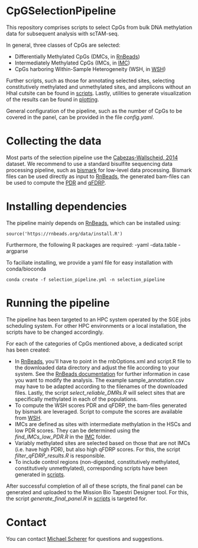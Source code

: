 # CpGSelectionPipeline

This repository comprises scripts to select CpGs from bulk DNA methylation data for subsequent analysis with scTAM-seq. 

In general, three classes of CpGs are selected:
- Differentially Methylated CpGs (DMCs, in [RnBeads](RnBeads))
- Intermediately Methylated CpGs (IMCs, in [IMC](IMC))
- CpGs harboring Within-Sample Heterogeneity (WSH, in [WSH](WSH))

Further scripts, such as those for annotating selected sites, selecting constitutively methylated and unmethylated sites, and amplicons without an HhaI cutsite can be found in [scripts](scripts). Lastly, utilities to generate visualization of the results can be found in [plotting](plotting).

General configuration of the pipeline, such as the number of CpGs to be covered in the panel, can be provided in the file *config.yaml*.

# Collecting the data

Most parts of the selection pipeline use the [Cabezas-Wallscheid, 2014](https://doi.org/10.1016/j.stem.2014.07.005) dataset. We recommend to use a standard bisulfite sequencing data processing pipeline, such as [bismark](https://doi.org/10.1093/bioinformatics/btr167) for low-level data processing. Bismark files can be used directly as input to [RnBeads](https://doi.org/10.1186/s13059-019-1664-9), the generated bam-files can be used to compute the [PDR](https://doi.org/10.1016/j.ccell.2014.10.012) and [qFDRP](https://doi.org/10.1093/nar/gkaa120).

# Installing dependencies

The pipeline mainly depends on [RnBeads](https://rnbeads.org), which can be installed using:

```{r}
source('https://rnbeads.org/data/install.R')
```

Furthermore, the following R packages are required:
-yaml
-data.table
-argparse

To faciliate installing, we provide a yaml file for easy installation with conda/bioconda
 
```
conda create -f selection_pipeline.yml -n selection_pipeline
```

# Running the pipeline

The pipeline has been targeted to an HPC system operated by the SGE jobs scheduling system. For other HPC environments or a local installation, the scripts have to be changed accordingly.

For each of the categories of CpGs mentioned above, a dedicated script has been created:
- In [RnBeads](RnBeads), you'll have to point in the rnbOptions.xml and script.R file to the downloaded data directory and adjust the file according to your system. See the [RnBeads documentation](http://bioconductor.org/packages/release/bioc/vignettes/RnBeads/inst/doc/RnBeads.pdf) for further information in case you want to modify the analysis. The example sample_annotation.csv may have to be adapted according to the filenames of the downloaded files. Lastly, the script *select_reliable_DMRs.R* will select sites that are specifically methylated in each of the populations.
- To compute the WSH scores PDR and qFDRP, the bam-files generated by bismark are leveraged. Script to compute the scores are available from [WSH](WSH).
- IMCs are defined as sites with intermediate methylation in the HSCs and low PDR scores. They can be determined using the *find_IMCs_low_PDR.R* in the [IMC](IMC) folder.
- Variably methylated sites are selected based on those that are not IMCs (i.e. have high PDR), but also high qFDRP scores. For this, the script *filter_qFDRP_results.R* is responsible.
- To include control regions (non-digested, constitutively methylated, constitutively unmethylated), corresponding scripts have been generated in [scripts](scripts).

After successful completion of all of these scripts, the final panel can be generated and uploaded to the Mission Bio Tapestri Designer tool. For this, the script *generate_final_panel.R* in [scripts](scripts) is targeted for. 

# Contact

You can contact [Michael Scherer](michael.scherer@crg.eu) for questions and suggestions.
